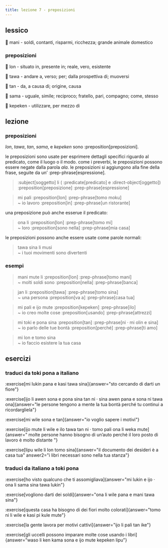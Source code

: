 ```yaml
---
title: lezione 7 - preposizioni 
---
```

## lessico
󱤲 mani - soldi, contanti, risparmi, ricchezza; grande animale domestico

### preposizioni
󱤬 lon - situato in, presente in; reale, vero, esistente

󱥩 tawa - andare a, verso; per; dalla prospettiva di; muoversi

󱥧 tan - da, a causa di; origine, causa

󱥖 sama - uguale, simile; reciproco; fratello, pari, compagno; come, stesso

󱤙 kepeken - utilizzare, per mezzo di

## lezione
### preposizioni
*lon*, *tawa*, *tan*, *sama*, e *kepeken* sono :preposition[preposizioni].

le preposizioni sono usate per esprimere dettagli specifici riguardo al predicato, come il luogo o il modo. come i preverbi, le preposizioni possono essere negate dalla parola *ala*. le preposizioni si aggiungono alla fine della frase, seguite da un’ :prep-phrase[espressione].

> :subject[soggetto] li ( :predicate[predicato] e :direct-object[oggetto]) :preposition[preposizione] :prep-phrase[espressione]

> mi pali :preposition[lon] :prep-phrase[tomo moku] \
> ~ io lavoro :preposition[in] :prep-phrase[un ristorante]

una preposizione può anche esserue il predicato:

> ona li :preposition[lon] :prep-phrase[tomo mi] \
> ~ loro :preposition[sono nella] :prep-phrase[mia casa]

le preposizioni possono anche essere usate come parole normali:

> tawa sina li musi \
> ~ i tuoi movimenti sono divertenti

### esempi
> mani mute li :preposition[lon] :prep-phrase[tomo mani] \
> ~ molti soldi sono :preposition[nella] :prep-phrase[banca]

> jan li :preposition[tawa] :prep-phrase[tomo sina] \
> ~ una persona :preposition[va a] :prep-phrase[casa tua]

> mi pali e ijo mute :preposition[kepeken] :prep-phrase[ilo] \
> ~ io creo molte cose :preposition[usando] :prep-phrase[attrezzi]

> mi toki e pona sina :preposition[tan] :prep-phrase[ni · mi olin e sina] \
> ~ io parlo delle tue bontà :preposition[perché] :prep-phrase[ti amo]

> mi lon e tomo sina \
> ~ io faccio esistere la tua casa

## esercizi
### traduci da toki pona a italiano
:exercise[mi lukin pana e kasi tawa sina]{answer="sto cercando di darti un fiore"}

:exercise[ijo li awen sona e pona sina tan ni · sina awen pana e sona ni tawa ona]{answer="le persone tengono a mente la tua bontà perché tu continui a ricordargliela"}

:exercise[mi wile sona e tan]{answer="io voglio sapere i motivi"}

:exercise[ijo mute li wile e ilo tawa tan ni · tomo pali ona li weka mute]{answer="  molte persone hanno bisogno di un’auto perché il loro posto di lavoro è molto distante  "}

:exercise[lipu wile li lon tomo sina]{answer="il documento dei desideri è a casa tua" answer2="i libri necessari sono nella tua stanza"}

### traduci da italiano a toki pona
:exercise[ho visto qualcuno che ti assomigliava]{answer="mi lukin e ijo · ona li sama sina tawa lukin"}

:exercise[vogliono darti dei soldi]{answer="ona li wile pana e mani tawa sina"}

:exercise[questa casa ha bisogno di dei fiori molto colorati]{answer="tomo ni li wile e kasi pi kule mute"}

:exercise[la gente lavora per motivi cattivi]{answer="ijo li pali tan ike"}

:exercise[gli uccelli possono imparare molte cose usando i libri]{answer="waso li ken kama sona e ijo mute kepeken lipu"}
